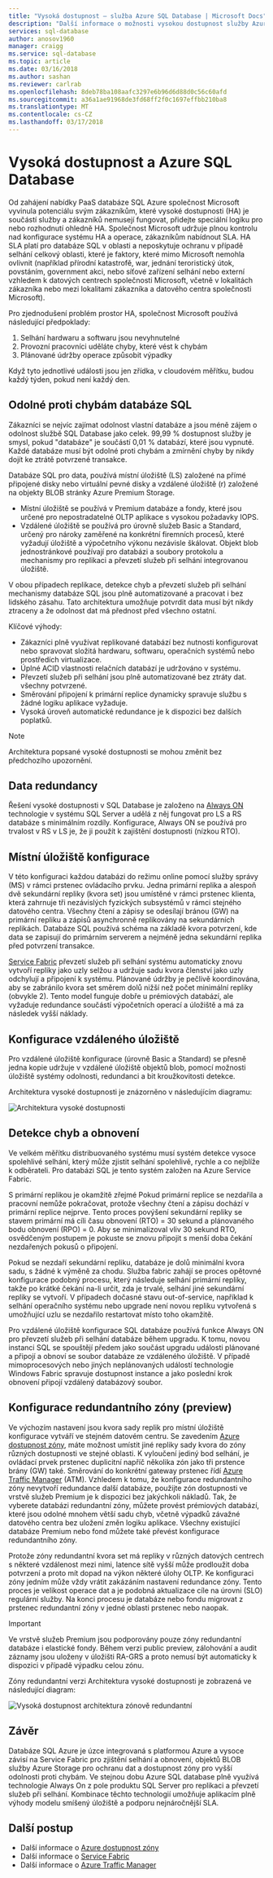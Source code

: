 ```yaml
---
title: "Vysoká dostupnost – služba Azure SQL Database | Microsoft Docs"
description: "Další informace o možnosti vysokou dostupnost služby Azure SQL Database a funkcí"
services: sql-database
author: anosov1960
manager: craigg
ms.service: sql-database
ms.topic: article
ms.date: 03/16/2018
ms.author: sashan
ms.reviewer: carlrab
ms.openlocfilehash: 8deb78ba108aafc3297e6b96d6d88d0c56c60afd
ms.sourcegitcommit: a36a1ae91968de3fd68ff2f0c1697effbb210ba8
ms.translationtype: MT
ms.contentlocale: cs-CZ
ms.lasthandoff: 03/17/2018
---
```

# <a name="high-availability-and-azure-sql-database"></a>Vysoká dostupnost a Azure SQL Database
Od zahájení nabídky PaaS databáze SQL Azure společnost Microsoft vyvinula potenciálu svým zákazníkům, které vysoké dostupnosti (HA) je součástí služby a zákazníků nemusejí fungovat, přidejte speciální logiku pro nebo rozhodnutí ohledně HA. Společnost Microsoft udržuje plnou kontrolu nad konfigurace systému HA a operace, zákazníkům nabídnout SLA. HA SLA platí pro databáze SQL v oblasti a neposkytuje ochranu v případě selhání celkový oblasti, které je faktory, které mimo Microsoft nemohla ovlivnit (například přírodní katastrofě, war, jednání teroristický útok, povstáním, government akci, nebo síťové zařízení selhání nebo externí vzhledem k datových centrech společnosti Microsoft, včetně v lokalitách zákazníka nebo mezi lokalitami zákazníka a datového centra společnosti Microsoft).

Pro zjednodušení problém prostor HA, společnost Microsoft používá následující předpoklady:
1.  Selhání hardwaru a softwaru jsou nevyhnutelné
2.  Provozní pracovníci uděláte chyby, které vést k chybám
3.  Plánované údržby operace způsobit výpadky 

Když tyto jednotlivé události jsou jen zřídka, v cloudovém měřítku, budou každý týden, pokud není každý den. 

## <a name="fault-tolerant-sql-databases"></a>Odolné proti chybám databáze SQL
Zákazníci se nejvíc zajímat odolnost vlastní databáze a jsou méně zájem o odolnost službě SQL Database jako celek. 99,99 % dostupnost služby je smysl, pokud "databáze" je součástí 0,01 % databází, které jsou vypnuté. Každé databáze musí být odolné proti chybám a zmírnění chyby by nikdy dojít ke ztrátě potvrzené transakce. 

Databáze SQL pro data, používá místní úložiště (LS) založené na přímé připojené disky nebo virtuální pevné disky a vzdálené úložiště (r) založené na objekty BLOB stránky Azure Premium Storage. 
- Místní úložiště se používá v Premium databáze a fondy, které jsou určené pro nepostradatelné OLTP aplikace s vysokou požadavky IOPS. 
- Vzdálené úložiště se používá pro úrovně služeb Basic a Standard, určený pro nároky zaměřené na konkrétní firemních procesů, které vyžadují úložiště a výpočetního výkonu nezávisle škálovat. Objekt blob jednostránkové používají pro databázi a soubory protokolu a mechanismy pro replikaci a převzetí služeb při selhání integrovanou úložiště.

V obou případech replikace, detekce chyb a převzetí služeb při selhání mechanismy databáze SQL jsou plně automatizované a pracovat i bez lidského zásahu. Tato architektura umožňuje potvrdit data musí být nikdy ztraceny a že odolnost dat má přednost před všechno ostatní.

Klíčové výhody:
- Zákazníci plně využívat replikované databází bez nutnosti konfigurovat nebo spravovat složitá hardwaru, softwaru, operačních systémů nebo prostředích virtualizace.
- Úplné ACID vlastnosti relačních databází je udržováno v systému.
- Převzetí služeb při selhání jsou plně automatizované bez ztráty dat. všechny potvrzené.
- Směrování připojení k primární replice dynamicky spravuje službu s žádné logiku aplikace vyžaduje.
- Vysoká úroveň automatické redundance je k dispozici bez dalších poplatků.

> [!NOTE]
> Architektura popsané vysoké dostupnosti se mohou změnit bez předchozího upozornění. 

## <a name="data-redundancy"></a>Data redundancy

Řešení vysoké dostupnosti v SQL Database je založeno na [Always ON](/sql/database-engine/availability-groups/windows/always-on-availability-groups-sql-server) technologie v systému SQL Server a udělá z něj fungovat pro LS a RS databáze s minimálním rozdíly. Konfigurace, Always ON se používá pro trvalost v RS v LS je, že ji použít k zajištění dostupnosti (nízkou RTO). 

## <a name="local-storage-configuration"></a>Místní úložiště konfigurace

V této konfiguraci každou databázi do režimu online pomocí služby správy (MS) v rámci prstenec ovládacího prvku. Jedna primární replika a alespoň dvě sekundární repliky (kvora set) jsou umístěné v rámci prstenec klienta, která zahrnuje tři nezávislých fyzických subsystémů v rámci stejného datového centra. Všechny čtení a zápisy se odesílají bránou (GW) na primární repliku a zápisů asynchronně replikovány na sekundárních replikách. Databáze SQL používá schéma na základě kvora potvrzení, kde data se zapisují do primárním serverem a nejméně jedna sekundární replika před potvrzení transakce.

[Service Fabric](../service-fabric/service-fabric-overview.md) převzetí služeb při selhání systému automaticky znovu vytvoří repliky jako uzly selžou a udržuje sadu kvora členství jako uzly odchylují a připojení k systému. Plánované údržby je pečlivě koordinována, aby se zabránilo kvora set směrem dolů nižší než počet minimální repliky (obvykle 2). Tento model funguje dobře u prémiových databází, ale vyžaduje redundance součástí výpočetních operací a úložiště a má za následek vyšší náklady.

## <a name="remote-storage-configuration"></a>Konfigurace vzdáleného úložiště

Pro vzdálené úložiště konfigurace (úrovně Basic a Standard) se přesně jedna kopie udržuje v vzdálené úložiště objektů blob, pomocí možnosti úložiště systémy odolnosti, redundanci a bit kroužkovitosti detekce. 

Architektura vysoké dostupnosti je znázorněno v následujícím diagramu:
 
![Architektura vysoké dostupnosti](./media/sql-database-high-availability/high-availability-architecture.png)

## <a name="failure-detection-and-recovery"></a>Detekce chyb a obnovení 
Ve velkém měřítku distribuovaného systému musí systém detekce vysoce spolehlivé selhání, který může zjistit selhání spolehlivě, rychle a co nejblíže k odběrateli. Pro databázi SQL je tento systém založen na Azure Service Fabric. 

S primární replikou je okamžitě zřejmé Pokud primární replice se nezdařila a pracovní nemůže pokračovat, protože všechny čtení a zápisu dochází v primární replice nejprve. Tento proces povýšení sekundární repliky se stavem primární má cíli času obnovení (RTO) = 30 sekund a plánovaného bodu obnovení (RPO) = 0. Aby se minimalizoval vliv 30 sekund RTO, osvědčeným postupem je pokuste se znovu připojit s menší doba čekání nezdařených pokusů o připojení.

Pokud se nezdaří sekundární repliku, databáze je dolů minimální kvora sadu, s žádné k výměně za chodu. Služba fabric zahájí se proces opětovné konfigurace podobný procesu, který následuje selhání primární repliky, takže po krátké čekání na-li určit, zda je trvalé, selhání jiné sekundární repliky se vytvoří. V případech dočasné stavu out-of-service, například k selhání operačního systému nebo upgrade není novou repliku vytvořená s umožňující uzlu se nezdařilo restartovat místo toho okamžitě. 

Pro vzdálené úložiště konfigurace SQL databáze používá funkce Always ON pro převzetí služeb při selhání databáze během upgradu. K tomu, novou instanci SQL se spouštějí předem jako součást upgradu události plánované a připojí a obnoví se soubor databáze ze vzdáleného úložiště. V případě mimoprocesových nebo jiných neplánovaných událostí technologie Windows Fabric spravuje dostupnost instance a jako poslední krok obnovení připojí vzdálený databázový soubor.

## <a name="zone-redundant-configuration-preview"></a>Konfigurace redundantního zóny (preview)

Ve výchozím nastavení jsou kvora sady replik pro místní úložiště konfigurace vytváří ve stejném datovém centru. Se zavedením [Azure dostupnost zóny](../availability-zones/az-overview.md), máte možnost umístit jiné repliky sady kvora do zóny různých dostupnosti ve stejné oblasti. K vyloučení jediný bod selhání, je ovládací prvek prstenec duplicitní napříč několika zón jako tři prstence brány (GW) také. Směrování do konkrétní gateway prstenec řídí [Azure Traffic Manager](../traffic-manager/traffic-manager-overview.md) (ATM). Vzhledem k tomu, že konfigurace redundantního zóny nevytvoří redundance další databáze, použijte zón dostupnosti ve vrstvě služeb Premium je k dispozici bez jakýchkoli nákladů. Tak, že vyberete databázi redundantní zóny, můžete provést prémiových databází, které jsou odolné mnohem větší sadu chyb, včetně výpadků závažné datového centra bez uložení změn logiku aplikace. Všechny existující databáze Premium nebo fond můžete také převést konfigurace redundantního zóny.

Protože zóny redundantní kvora set má repliky v různých datových centrech s některé vzdálenost mezi nimi, latence sítě vyšší může prodloužit doba potvrzení a proto mít dopad na výkon některé úlohy OLTP. Ke konfiguraci zóny jedním může vždy vrátit zakázáním nastavení redundance zóny. Tento proces je velikost operace dat a je podobná aktualizace cíle na úrovni (SLO) regulární služby. Na konci procesu je databáze nebo fondu migrovat z prstenec redundantní zóny v jedné oblasti prstenec nebo naopak.

> [!IMPORTANT]
> Ve vrstvě služeb Premium jsou podporovány pouze zóny redundantní databáze i elastické fondy. Během verzi public preview, zálohování a audit záznamy jsou uloženy v úložišti RA-GRS a proto nemusí být automaticky k dispozici v případě výpadku celou zónu. 

Zóny redundantní verzi Architektura vysoké dostupnosti je zobrazená ve následující diagram:
 
![Vysoká dostupnost architektura zónově redundantní](./media/sql-database-high-availability/high-availability-architecture-zone-redundant.png)

## <a name="conclusion"></a>Závěr
Databáze SQL Azure je úzce integrovaná s platformou Azure a vysoce závisí na Service Fabric pro zjištění selhání a obnovení, objektů BLOB služby Azure Storage pro ochranu dat a dostupnost zóny pro vyšší odolnosti proti chybám. Ve stejnou dobu Azure SQL database plně využívá technologie Always On z pole produktu SQL Server pro replikaci a převzetí služeb při selhání. Kombinace těchto technologií umožňuje aplikacím plně výhody modelu smíšený úložiště a podporu nejnáročnější SLA. 

## <a name="next-steps"></a>Další postup

- Další informace o [Azure dostupnost zóny](../availability-zones/az-overview.md)
- Další informace o [Service Fabric](../service-fabric/service-fabric-overview.md)
- Další informace o [Azure Traffic Manager](../traffic-manager/traffic-manager-overview.md) 
